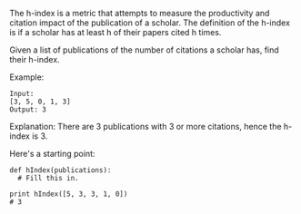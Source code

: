The h-index is a metric that attempts to measure the productivity and citation impact of the publication of a scholar. The definition of the h-index is if a scholar has at least h of their papers cited h times. 

Given a list of publications of the number of citations a scholar has, find their h-index.

Example:
```
Input:
[3, 5, 0, 1, 3]
Output: 3
```

Explanation:
There are 3 publications with 3 or more citations, hence the h-index is 3.

Here's a starting point:

```
def hIndex(publications):
  # Fill this in.

print hIndex([5, 3, 3, 1, 0])
# 3
```